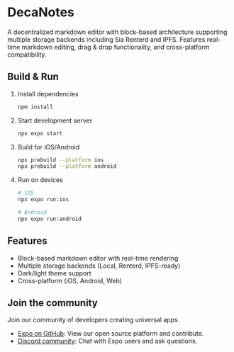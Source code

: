 # DecaNotes

A decentralized markdown editor with block-based architecture supporting multiple storage backends including Sia Renterd and IPFS. Features real-time markdown editing, drag & drop functionality, and cross-platform compatibility.

## Build & Run

1. Install dependencies
   ```bash
   npm install
   ```

2. Start development server
   ```bash
   npx expo start
   ```

3. Build for iOS/Android
   ```bash
   npx prebuild --platform ios
   npx prebuild --platform android
   ```

4. Run on devices
   ```bash
   # iOS
   npx expo run:ios
   
   # Android
   npx expo run:android
   ```

## Features

- Block-based markdown editor with real-time rendering
- Multiple storage backends (Local, Renterd, IPFS-ready)
- Dark/light theme support
- Cross-platform (iOS, Android, Web)

## Join the community

Join our community of developers creating universal apps.

- [Expo on GitHub](https://github.com/expo/expo): View our open source platform and contribute.
- [Discord community](https://chat.expo.dev): Chat with Expo users and ask questions.
